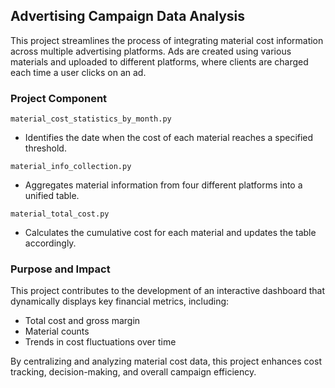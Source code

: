 ## Advertising Campaign Data Analysis

This project streamlines the process of integrating material cost information across multiple advertising platforms. 
Ads are created using various materials and uploaded to different platforms, where clients are charged each time a user clicks on an ad.

### Project Component

`material_cost_statistics_by_month.py` 
- Identifies the date when the cost of each material reaches a specified threshold.

`material_info_collection.py`
- Aggregates material information from four different platforms into a unified table.

`material_total_cost.py`
- Calculates the cumulative cost for each material and updates the table accordingly.

### Purpose and Impact

This project contributes to the development of an interactive dashboard that dynamically displays key financial metrics, including:

- Total cost and gross margin
- Material counts
- Trends in cost fluctuations over time
  
By centralizing and analyzing material cost data, this project enhances cost tracking, decision-making, and overall campaign efficiency.
